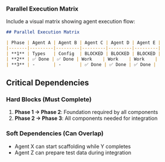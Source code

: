 ### Parallel Execution Matrix

Include a visual matrix showing agent execution flow:

```markdown
## Parallel Execution Matrix

| Phase | Agent A | Agent B | Agent C | Agent D | Agent E |
|-------|---------|---------|---------|---------|---------|
| **1** | Types   | Config  | BLOCKED | BLOCKED | BLOCKED |
| **2** | ✅ Done | ✅ Done | Work    | Work    | Work    |
| **3** | -       | -       | ✅ Done | ✅ Done | ✅ Done |
```

## Critical Dependencies

### Hard Blocks (Must Complete)
1. **Phase 1 → Phase 2**: Foundation required by all components
2. **Phase 2 → Phase 3**: All components needed for integration

### Soft Dependencies (Can Overlap)
- Agent X can start scaffolding while Y completes
- Agent Z can prepare test data during integration
